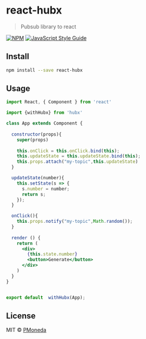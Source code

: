 # react-hubx

> Pubsub library to react

[![NPM](https://img.shields.io/npm/v/hubx.svg)](https://www.npmjs.com/package/hubx) [![JavaScript Style Guide](https://img.shields.io/badge/code_style-standard-brightgreen.svg)](https://standardjs.com)

## Install

```bash
npm install --save react-hubx
```

## Usage

```jsx
import React, { Component } from 'react'

import {withHubx} from 'hubx'

class App extends Component {
  
  constructor(props){
    super(props)
    
    this.onClick = this.onClick.bind(this);
    this.updateState = this.updateState.bind(this);
    this.props.attach("my-topic",this.updateState)
  }

  updateState(number){
    this.setState(s => {
      s.number = number;
      return s;
    });
  }

  onClick(){
    this.props.notify("my-topic",Math.random());
  }
  
  render () {
    return (
      <div>
        {this.state.number}
        <button>Generate</button>
      </div>
    )
  }
}


export default  withHubx(App);
```

## License

MIT © [PMoneda](https://github.com/PMoneda)
